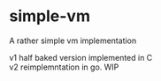 # simple-vm
A rather simple vm implementation

v1 half baked version implemented in C  
v2 reimplemntation in go. WIP  
